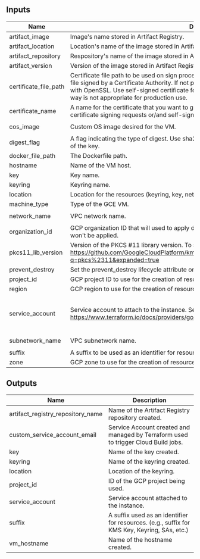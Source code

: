 <!-- BEGINNING OF PRE-COMMIT-TERRAFORM DOCS HOOK -->
## Inputs

| Name | Description | Type | Default | Required |
|------|-------------|------|---------|:--------:|
| artifact\_image | Image's name stored in Artifact Registry. | `string` | n/a | yes |
| artifact\_location | Location's name of the image stored in Artifact Registry. | `string` | n/a | yes |
| artifact\_repository | Respository's name of the image stored in Artifact Registry. | `string` | n/a | yes |
| artifact\_version | Version of the image stored in Artifact Registry. | `string` | n/a | yes |
| certificate\_file\_path | Certificate file path to be used on sign process. This should be used when you have a certificate file signed by a Certificate Authority. If not provided, a self-signed certificate will be generated with OpenSSL. Use self-signed certificate for testing only. A self-signed certificate created this way is not appropriate for production use. | `string` | `null` | no |
| certificate\_name | A name for the certificate that you want to generate. This will be used on CN parameter for certificate signing requests or/and self-signed certificates. | `string` | `"TERRAFORM_CERT"` | no |
| cos\_image | Custom OS image desired for the VM. | `string` | `"cos-stable-109-17800-66-57"` | no |
| digest\_flag | A flag indicating the type of digest. Use sha256, sha384, or sha512 depending on the algorithm of the key. | `string` | `"sha256"` | no |
| docker\_file\_path | The Dockerfile path. | `string` | `"./"` | no |
| hostname | Name of the VM host. | `string` | n/a | yes |
| key | Key name. | `string` | n/a | yes |
| keyring | Keyring name. | `string` | n/a | yes |
| location | Location for the resources (keyring, key, network, etc.). | `string` | n/a | yes |
| machine\_type | Type of the GCE VM. | `string` | `"n1-standard-1"` | no |
| network\_name | VPC network name. | `string` | `"custom-hsm-network"` | no |
| organization\_id | GCP organization ID that will used to apply desired Org Policies. If not provided, Org Policies won't be applied. | `string` | `""` | no |
| pkcs11\_lib\_version | Version of the PKCS #11 library version. To see more info about versions available: https://github.com/GoogleCloudPlatform/kms-integrations/releases?q=pkcs%2311&expanded=true | `string` | n/a | yes |
| prevent\_destroy | Set the prevent\_destroy lifecycle attribute on keys. | `bool` | n/a | yes |
| project\_id | GCP project ID to use for the creation of resources. | `string` | n/a | yes |
| region | GCP region to use for the creation of resources. | `string` | `"us-central1"` | no |
| service\_account | Service account to attach to the instance. See https://www.terraform.io/docs/providers/google/r/compute_instance_template#service_account. | <pre>object({<br>    email  = string,<br>    scopes = set(string)<br>  })</pre> | `null` | no |
| subnetwork\_name | VPC subnetwork name. | `string` | `"custom-hsm-subnetwork"` | no |
| suffix | A suffix to be used as an identifier for resources. (e.g., suffix for KMS Key, Keyring, SAs, etc.). | `string` | n/a | yes |
| zone | GCP zone to use for the creation of resources. | `string` | `"us-central1-a"` | no |

## Outputs

| Name | Description |
|------|-------------|
| artifact\_registry\_repository\_name | Name of the Artifact Registry repository created. |
| custom\_service\_account\_email | Service Account created and managed by Terraform used to trigger Cloud Build jobs. |
| key | Name of the key created. |
| keyring | Name of the keyring created. |
| location | Location of the keyring. |
| project\_id | ID of the GCP project being used. |
| service\_account | Service account attached to the instance. |
| suffix | A suffix used as an identifier for resources. (e.g., suffix for KMS Key, Keyring, SAs, etc.) |
| vm\_hostname | Name of the hostname created. |

<!-- END OF PRE-COMMIT-TERRAFORM DOCS HOOK -->
